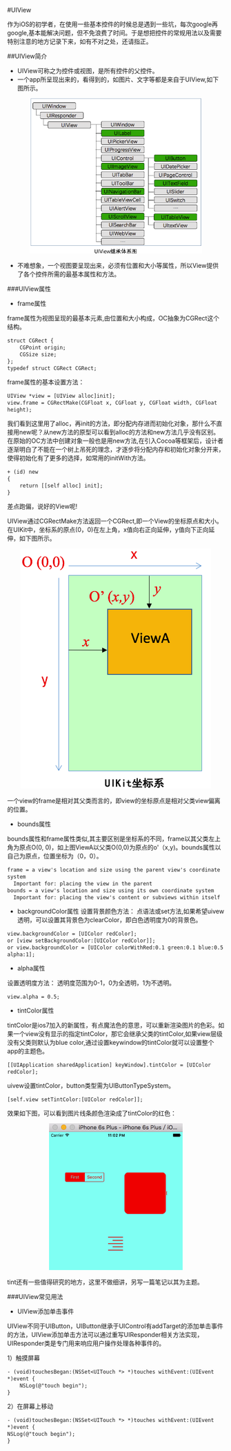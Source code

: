 #UIView

作为iOS的初学者，在使用一些基本控件的时候总是遇到一些坑，每次google再google,基本能解决问题，但不免浪费了时间。于是想把控件的常规用法以及需要特别注意的地方记录下来，如有不对之处，还请指正。

##UIView简介

- UIView可称之为控件或视图，是所有控件的父控件。
- 一个app所呈现出来的，看得到的，如图片、文字等都是来自于UIView,如下图所示。
<div align="center">
<img src = "assets/pic1.png" width="400" height="360"</>
</div>

- 不难想象，一个视图要呈现出来，必须有位置和大小等属性，所以View提供了各个控件所需的最基本属性和方法。

###UIView属性
- frame属性

frame属性为视图呈现的最基本元素,由位置和大小构成，OC抽象为CGRect这个结构。

```objc
struct CGRect {
    CGPoint origin;
    CGSize size;
};
typedef struct CGRect CGRect;
```
frame属性的基本设置方法：
```objc
UIView *view = [UIView alloc]init];
view.frame = CGRectMake(CGFloat x, CGFloat y, CGFloat width, CGFloat height);

```
我们看到这里用了alloc，再init的方法，即分配内存进而初始化对象，那什么不直接用new呢？从new方法的原型可以看到alloc的方法和new方法几乎没有区别。在原始的OC方法中创建对象一般也是用new方法,在引入Cocoa等框架后，设计者逐渐明白了不能在一个树上吊死的理念，才逐步将分配内存和初始化对象分开来，使得初始化有了更多的选择，如常用的initWith方法。
```objc
+ (id) new
{
    return [[self alloc] init];
}
```
差点跑偏，说好的View呢!

UIView通过CGRectMake方法返回一个CGRect,即一个View的坐标原点和大小。在UIKit中，坐标系的原点(0，0)在左上角，x值向右正向延伸，y值向下正向延伸，如下图所示。 
 <div align="center">
      <img  src = "assets/pic2.png"</>
 </div>


一个view的frame是相对其父类而言的，即view的坐标原点是相对父类view偏离的位置。

- bounds属性

bounds属性和frame属性类似,其主要区别是坐标系的不同，frame以其父类左上角为原点O(0, 0)，如上图ViewA以父类O(0,0)为原点的o'（x,y)。bounds属性以自己为原点，位置坐标为（0，0）。

```objc
frame = a view's location and size using the parent view's coordinate system
  Important for: placing the view in the parent
bounds = a view's location and size using its own coordinate system
  Important for: placing the view's content or subviews within itself
```
- backgroundColor属性
设置背景颜色方法：
点语法或set方法,如果希望uivew透明，可以设置其背景色为clearColor，即白色透明度为0的背景色。
```objc
view.backgroundColor = [UIColor redColor];
or [view setBackgroundColor:[UIColor redColor]];
or view.backgroundColor = [UIColor colorWithRed:0.1 green:0.1 blue:0.5 alpha:1];
```
- alpha属性

设置透明度方法：
透明度范围为0-1，0为全透明，1为不透明。

```objc
view.alpha = 0.5;

```

- tintColor属性

tintColor是ios7加入的新属性，有点魔法色的意思，可以重新渲染图片的色彩。如果一个view没有显示的指定tintColor，那它会继承父类的tintColor,如果view层级没有父类则默认为blue color,通过设置keywindow的tintColor就可以设置整个app的主题色。

 
```objc
[[UIApplication sharedApplication] keyWindow].tintColor = [UIColor redColor]; 
``` 
uivew设置tintColor，button类型需为UIButtonTypeSystem。
```objc
[self.view setTintColor:[UIColor redColor]];
``` 
效果如下图，可以看到图片线条颜色渲染成了tintColor的红色：
<div align="center">
<img src = "assets/pic3.png"</>
</div>

tint还有一些值得研究的地方，这里不做细讲，另写一篇笔记以其为主题。

###UIView常见用法
* UIView添加单击事件

UIView不同于UIButton，UIButton继承于UIControl有addTarget的添加单击事件的方法，UIView添加单击方法可以通过重写UIResponder相关方法实现，UIResponder类是专门用来响应用户操作处理各种事件的。

 1）触摸屏幕
 
```objc
- (void)touchesBegan:(NSSet<UITouch *> *)touches withEvent:(UIEvent *)event {
    NSLog(@"touch begin");
}

```
2）在屏幕上移动
```objc
- (void)touchesBegan:(NSSet<UITouch *> *)touches withEvent:(UIEvent *)event {
NSLog(@"touch begin");
}

```


































